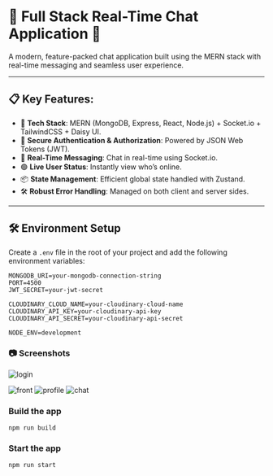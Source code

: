 # 🚀 Full Stack Real-Time Chat Application 🚀

A modern, feature-packed chat application built using the MERN stack with real-time messaging and seamless user experience.

---

## 📋 Key Features:

- 🔧 **Tech Stack**: MERN (MongoDB, Express, React, Node.js) + Socket.io + TailwindCSS + Daisy UI.
- 🔐 **Secure Authentication & Authorization**: Powered by JSON Web Tokens (JWT).
- 💬 **Real-Time Messaging**: Chat in real-time using Socket.io.
- 🟢 **Live User Status**: Instantly view who’s online.
- 📦 **State Management**: Efficient global state handled with Zustand.
- 🛠️ **Robust Error Handling**: Managed on both client and server sides.


---

## 🛠️ Environment Setup

Create a `.env` file in the root of your project and add the following environment variables:

```plaintext
MONGODB_URI=your-mongodb-connection-string
PORT=4500
JWT_SECRET=your-jwt-secret

CLOUDINARY_CLOUD_NAME=your-cloudinary-cloud-name
CLOUDINARY_API_KEY=your-cloudinary-api-key
CLOUDINARY_API_SECRET=your-cloudinary-api-secret

NODE_ENV=development

```

### 📷 Screenshots 
![login](https://github.com/user-attachments/assets/04332d42-d7fe-4379-a132-cb86f97563eb)

![front](https://github.com/user-attachments/assets/5435ff5b-72a6-43db-b80b-ae47eb1d4466)
![profile](https://github.com/user-attachments/assets/0bfd2fd1-8787-4b45-9e44-5f690100effd)
![chat](https://github.com/user-attachments/assets/ceb772af-8225-468e-a054-70283f20a830)


### Build the app

```shell
npm run build
```

### Start the app

```shell
npm run start
```
